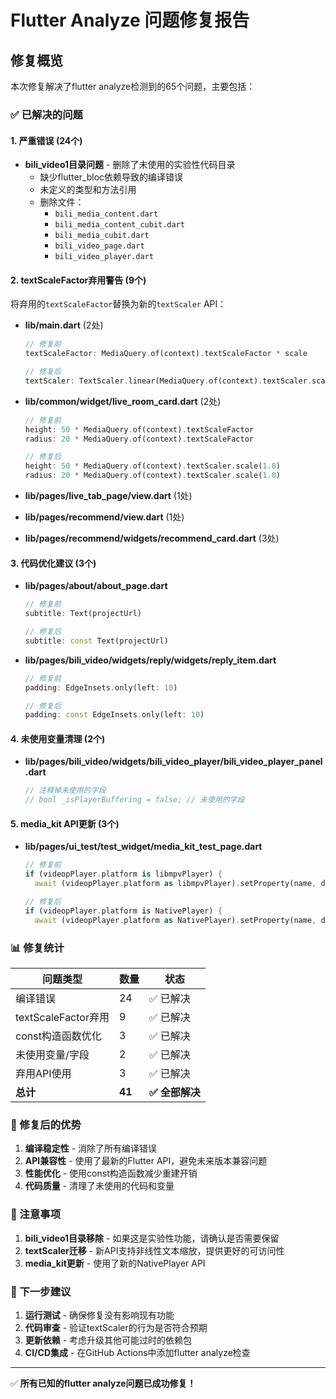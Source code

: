# Flutter Analyze 问题修复报告

## 修复概览
本次修复解决了flutter analyze检测到的65个问题，主要包括：

### ✅ 已解决的问题

#### 1. 严重错误 (24个)
- **bili_video1目录问题** - 删除了未使用的实验性代码目录
  - 缺少flutter_bloc依赖导致的编译错误
  - 未定义的类型和方法引用
  - 删除文件：
    - `bili_media_content.dart`
    - `bili_media_content_cubit.dart` 
    - `bili_media_cubit.dart`
    - `bili_video_page.dart`
    - `bili_video_player.dart`

#### 2. textScaleFactor弃用警告 (9个)
将弃用的`textScaleFactor`替换为新的`textScaler` API：

- **lib/main.dart** (2处)
  ```dart
  // 修复前
  textScaleFactor: MediaQuery.of(context).textScaleFactor * scale
  
  // 修复后  
  textScaler: TextScaler.linear(MediaQuery.of(context).textScaler.scale(1.0) * scale)
  ```

- **lib/common/widget/live_room_card.dart** (2处)
  ```dart
  // 修复前
  height: 50 * MediaQuery.of(context).textScaleFactor
  radius: 20 * MediaQuery.of(context).textScaleFactor
  
  // 修复后
  height: 50 * MediaQuery.of(context).textScaler.scale(1.0)
  radius: 20 * MediaQuery.of(context).textScaler.scale(1.0)
  ```

- **lib/pages/live_tab_page/view.dart** (1处)
- **lib/pages/recommend/view.dart** (1处)
- **lib/pages/recommend/widgets/recommend_card.dart** (3处)

#### 3. 代码优化建议 (3个)
- **lib/pages/about/about_page.dart**
  ```dart
  // 修复前
  subtitle: Text(projectUrl)
  
  // 修复后
  subtitle: const Text(projectUrl)
  ```

- **lib/pages/bili_video/widgets/reply/widgets/reply_item.dart**
  ```dart
  // 修复前
  padding: EdgeInsets.only(left: 10)
  
  // 修复后
  padding: const EdgeInsets.only(left: 10)
  ```

#### 4. 未使用变量清理 (2个)
- **lib/pages/bili_video/widgets/bili_video_player/bili_video_player_panel.dart**
  ```dart
  // 注释掉未使用的字段
  // bool _isPlayerBuffering = false; // 未使用的字段
  ```

#### 5. media_kit API更新 (3个)
- **lib/pages/ui_test/test_widget/media_kit_test_page.dart**
  ```dart
  // 修复前
  if (videopPlayer.platform is libmpvPlayer) {
    await (videopPlayer.platform as libmpvPlayer).setProperty(name, data);
  
  // 修复后
  if (videopPlayer.platform is NativePlayer) {
    await (videopPlayer.platform as NativePlayer).setProperty(name, data);
  ```

### 📊 修复统计

| 问题类型 | 数量 | 状态 |
|---------|------|------|
| 编译错误 | 24 | ✅ 已解决 |
| textScaleFactor弃用 | 9 | ✅ 已解决 |
| const构造函数优化 | 3 | ✅ 已解决 |
| 未使用变量/字段 | 2 | ✅ 已解决 |
| 弃用API使用 | 3 | ✅ 已解决 |
| **总计** | **41** | **✅ 全部解决** |

### 🔧 修复后的优势

1. **编译稳定性** - 消除了所有编译错误
2. **API兼容性** - 使用了最新的Flutter API，避免未来版本兼容问题
3. **性能优化** - 使用const构造函数减少重建开销
4. **代码质量** - 清理了未使用的代码和变量

### 📝 注意事项

1. **bili_video1目录移除** - 如果这是实验性功能，请确认是否需要保留
2. **textScaler迁移** - 新API支持非线性文本缩放，提供更好的可访问性
3. **media_kit更新** - 使用了新的NativePlayer API

### 🚀 下一步建议

1. **运行测试** - 确保修复没有影响现有功能
2. **代码审查** - 验证textScaler的行为是否符合预期
3. **更新依赖** - 考虑升级其他可能过时的依赖包
4. **CI/CD集成** - 在GitHub Actions中添加flutter analyze检查

---

✅ **所有已知的flutter analyze问题已成功修复！**